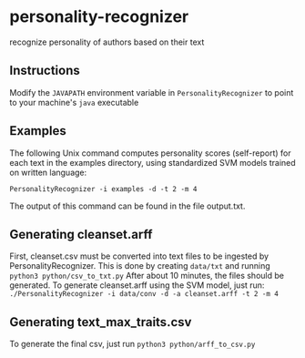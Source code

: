 # personality-recognizer
recognize personality of authors based on their text
## Instructions
Modify the `JAVAPATH` environment variable in `PersonalityRecognizer` to point to your machine's `java` executable
## Examples
The following Unix command computes personality scores (self-report) for each text in the examples directory, using standardized SVM models trained on written language:

`PersonalityRecognizer -i examples -d -t 2 -m 4`

The output of this command can be found in the file output.txt.
## Generating cleanset.arff
First, cleanset.csv must be converted into text files to be ingested by PersonalityRecognizer. This is done by creating `data/txt` and running `python3 python/csv_to_txt.py`
After about 10 minutes, the files should be generated. To generate cleanset.arff using the SVM model, just run: 
`./PersonalityRecognizer -i data/conv -d -a cleanset.arff -t 2 -m 4`
## Generating text_max_traits.csv
To generate the final csv, just run `python3 python/arff_to_csv.py`
